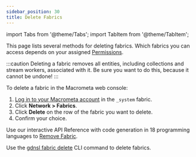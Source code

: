 ```yaml
---
sidebar_position: 30
title: Delete Fabrics
---
```


import Tabs from '@theme/Tabs';
import TabItem from '@theme/TabItem';

This page lists several methods for deleting fabrics. Which fabrics you can access depends on your assigned [Permissions](../account-management/permissions/index.md).

:::caution
Deleting a fabric removes all entities, including collections and stream workers, associated with it. Be sure you want to do this, because it cannot be undone!
:::

<Tabs groupId="operating-systems">
<TabItem value="console" label="Web Console">

To delete a fabric in the Macrometa web console:

1. [Log in to your Macrometa account](https://auth.paas.macrometa.io/) in the `_system` fabric.
2. Click **Network > Fabrics**.
3. Click **Delete** on the row of the fabric you want to delete.
4. Confirm your choice.

</TabItem>
<TabItem value="api" label="REST API">

Use our interactive API Reference with code generation in 18 programming languages to [Remove Fabric](https://www.macrometa.com/docs/api#/operations/DropGeo-fabric).

</TabItem>
<TabItem value="cli" label="CLI">

Use the [gdnsl fabric delete](../cli/fabrics-cli#gdnsl-fabric-delete) CLI command to delete fabrics.

</TabItem>
</Tabs>

